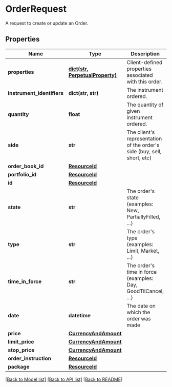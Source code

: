 # OrderRequest

A request to create or update an Order.

## Properties
Name | Type | Description | Notes
------------ | ------------- | ------------- | -------------
**properties** | [**dict(str, PerpetualProperty)**](PerpetualProperty.md) | Client-defined properties associated with this order. | [optional] 
**instrument_identifiers** | **dict(str, str)** | The instrument ordered. | 
**quantity** | **float** | The quantity of given instrument ordered. | 
**side** | **str** | The client&#39;s representation of the order&#39;s side (buy, sell, short, etc) | 
**order_book_id** | [**ResourceId**](ResourceId.md) |  | [optional] 
**portfolio_id** | [**ResourceId**](ResourceId.md) |  | 
**id** | [**ResourceId**](ResourceId.md) |  | 
**state** | **str** | The order&#39;s state (examples: New, PartiallyFilled, ...) | [optional] 
**type** | **str** | The order&#39;s type (examples: Limit, Market, ...) | [optional] 
**time_in_force** | **str** | The order&#39;s time in force (examples: Day, GoodTilCancel, ...) | [optional] 
**date** | **datetime** | The date on which the order was made | [optional] 
**price** | [**CurrencyAndAmount**](CurrencyAndAmount.md) |  | [optional] 
**limit_price** | [**CurrencyAndAmount**](CurrencyAndAmount.md) |  | [optional] 
**stop_price** | [**CurrencyAndAmount**](CurrencyAndAmount.md) |  | [optional] 
**order_instruction** | [**ResourceId**](ResourceId.md) |  | [optional] 
**package** | [**ResourceId**](ResourceId.md) |  | [optional] 

[[Back to Model list]](../README.md#documentation-for-models) [[Back to API list]](../README.md#documentation-for-api-endpoints) [[Back to README]](../README.md)


